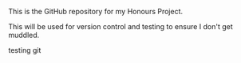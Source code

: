 This is the GitHub repository for my Honours Project.

This will be used for version control and testing to ensure I don't get muddled.

testing git
